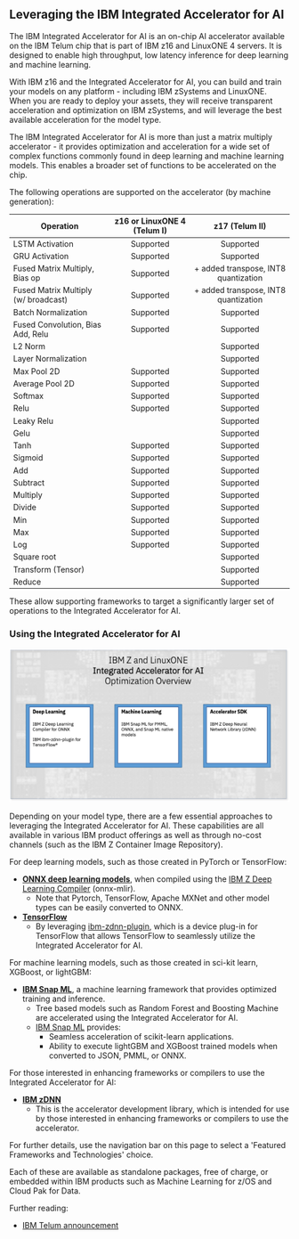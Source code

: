 ## Leveraging the IBM Integrated Accelerator for AI

The IBM Integrated Accelerator for AI is an on-chip AI accelerator available on the IBM Telum chip that is part of IBM z16 and LinuxONE 4 servers. It is designed to enable high throughput, low latency inference for deep learning and machine learning. 

With IBM z16 and the Integrated Accelerator for AI, you can build and train your models on any platform - including IBM zSystems and LinuxONE. When you are ready to deploy your assets, they will receive transparent acceleration and optimization on IBM zSystems, and will leverage the best available acceleration for the model type.

The IBM Integrated Accelerator for AI is more than just a matrix multiply accelerator - it provides optimization and acceleration for a wide set of complex functions commonly found in deep learning and machine learning models. This enables a broader set of functions to be accelerated on the chip.

The following operations are supported on the accelerator (by machine generation):

| Operation |  z16 or LinuxONE 4 (Telum I) | z17 (Telum II) | 
| --------------------- | :---------------------: | :---------------------: |
| LSTM Activation | Supported | Supported | 
| GRU Activation |  Supported | Supported | 
| Fused Matrix Multiply, Bias op |  Supported | + added transpose, INT8 quantization |
| Fused Matrix Multiply (w/ broadcast) |  Supported | + added transpose, INT8 quantization | 
| Batch Normalization |  Supported | Supported | 
| Fused Convolution, Bias Add, Relu | Supported | Supported |
| L2 Norm |  | Supported |
| Layer Normalization |  | Supported |
| Max Pool 2D |  Supported | Supported |
| Average Pool 2D |  Supported | Supported |
| Softmax |  Supported | Supported |
| Relu |  Supported | Supported |
| Leaky Relu |  | Supported |
| Gelu |  | Supported |
| Tanh |  Supported | Supported |
| Sigmoid |  Supported | Supported |
| Add |  Supported | Supported |
| Subtract |  Supported | Supported |
| Multiply |  Supported | Supported |
| Divide |  Supported | Supported |
| Min |  Supported | Supported |
| Max |  Supported | Supported |
| Log |  Supported | Supported |
| Square root |  | Supported |
| Transform (Tensor) |  | Supported |
| Reduce  |  | Supported |


These allow supporting frameworks to target a significantly larger set of operations to the Integrated Accelerator for AI. 

### Using the Integrated Accelerator for AI

![IBM Z and LinuxONE Telum Integrated Accelerator for AI reference technologies ](z16aiusw.png)

Depending on your model type, there are a few essential approaches to leveraging the Integrated Accelerator for AI. These capabilities are all available in various IBM product offerings as well as through no-cost channels (such as the IBM Z Container Image Repository). 

For deep learning models, such as those created in PyTorch or TensorFlow:

 - [**ONNX deep learning models**](onnxdlc.md), when compiled using the [IBM Z Deep Learning Compiler](https://github.com/ibm/zdlc) (onnx-mlir). 
    - Note that Pytorch, TensorFlow, Apache MXNet and other model types can be easily converted to ONNX.
 - [**TensorFlow**](tensorflow.md)
    - By leveraging [ibm-zdnn-plugin](https://github.com/IBM/ibm-zdnn-plugin), which is a device plug-in for TensorFlow that allows TensorFlow to seamlessly utilize the Integrated Accelerator for AI.

For machine learning models, such as those created in sci-kit learn, XGBoost, or lightGBM:

 - [**IBM Snap ML**](snapml.md), a machine learning framework that provides optimized training and inference.
    - Tree based models such as Random Forest and Boosting Machine are accelerated using the Integrated Accelerator for AI.
    - [IBM Snap ML](https://github.com/IBM/snapml-examples/tree/main) provides: 
        - Seamless acceleration of scikit-learn applications.
        - Ability to execute lightGBM and XGBoost trained models when converted to JSON, PMML, or ONNX.

For those interested in enhancing frameworks or compilers to use the Integrated Accelerator for AI:

 - [**IBM zDNN**](codingAIU.md)
    - This is the accelerator development library, which is intended for use by those interested in enhancing frameworks or compilers to use the accelerator.  

For further details, use the navigation bar on this page to select a 'Featured Frameworks and Technologies' choice. 

Each of these are available as standalone packages, free of charge, or embedded within IBM products such as  Machine Learning for z/OS and Cloud Pak for Data. 

Further reading:

- [IBM Telum announcement](https://www.ibm.com/blog/ibm-telum-processor-the-next-gen-microprocessor-for-ibm-z-and-ibm-linuxone/)
